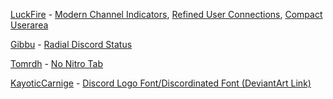 [LuckFire](https://github.com/LuckFire) - [Modern Channel Indicators](https://github.com/LuckFire/modern-channel-indicators), [Refined User Connections](https://github.com/Discord-Theme-Addons/Refined-User-Connections), [Compact Userarea](https://github.com/Discord-Theme-Addons/compact-userarea)

[Gibbu](https://www.gibbu.me) - [Radial Discord Status](https://github.com/DiscordStyles/RadialStatus)

[Tomrdh](https://github.com/Tomrdh) - [No Nitro Tab](https://github.com/Tomrdh/discord-addons/blob/master/download-themes-here)

[KayoticCarnige](https://github.com/kckarnige) - [Discord Logo Font/Discordinated Font (DeviantArt Link)](https://www.deviantart.com/carnigewashere/art/Discordinated-3-0-The-Best-Discord-Logo-Font-875000925)
